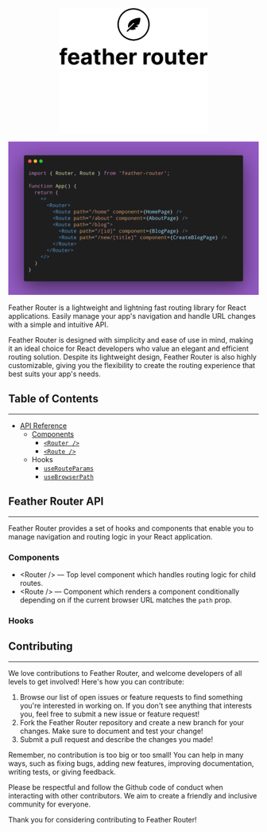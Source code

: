 <!-- Feather Router LOGO -->
<p align="center">
  <img width="300" src="https://raw.githubusercontent.com/0xFlareon/feather-router/main/static/light-mode/feather-router-logo.png#gh-light-mode-only" />
  <img width="300" src="https://raw.githubusercontent.com/0xFlareon/feather-router/main/static/dark-mode/feather-router-logo.png#gh-dark-mode-only" />
</p>

<!-- Feather Router Badges -->
<p align="center">

</p>

<!-- Feather Router Hero Example -->
<div align="center">
  <img src="https://raw.githubusercontent.com/0xFlareon/feather-router/main/static/feather-hero-example.png" />
</div>

<!-- Feather Router Description -->

Feather Router is a lightweight and lightning fast routing library for React applications. Easily manage your app's navigation and handle URL changes with a simple and intuitive API.

Feather Router is designed with simplicity and ease of use in mind, making it an ideal choice for React developers who value an elegant and efficient routing solution. Despite its lightweight design, Feather Router is also highly customizable, giving you the flexibility to create the routing experience that best suits your app's needs.

## Table of Contents

---

- [API Reference](#feather-router-api)
  - [Components](#components)
    - [`<Router />`](#router)
    - [`<Route />`](#route)
  - Hooks
    - [`useRouteParams`](#)
    - [`useBrowserPath`](#)

## Feather Router API

---

Feather Router provides a set of hooks and components that enable you to manage navigation and routing logic in your React application.

### Components

- \<Router \/\> — Top level component which handles routing logic for child routes.
- \<Route \/\> — Component which renders a component conditionally depending on if the current browser URL matches the `path` prop.

### Hooks

## Contributing

---

We love contributions to Feather Router, and welcome developers of all levels to get involved! Here's how you can contribute:

1. Browse our list of open issues or feature requests to find something you're interested in working on. If you don't see anything
   that interests you, feel free to submit a new issue or feature request!
2. Fork the Feather Router repository and create a new branch for your changes. Make sure to document and test your change!
3. Submit a pull request and describe the changes you made!

Remember, no contribution is too big or too small! You can help in many ways, such as fixing bugs, adding new features, improving documentation, writing tests, or giving feedback.

Please be respectful and follow the Github code of conduct when interacting with other contributors. We aim to create a friendly and inclusive community for everyone.

Thank you for considering contributing to Feather Router!
